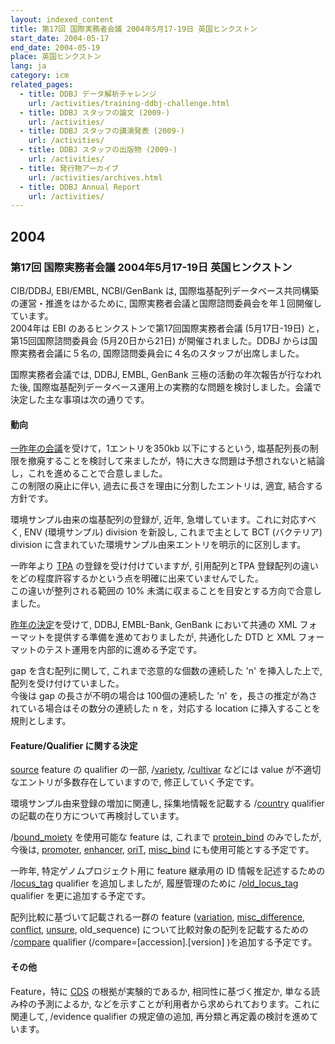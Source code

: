 ```yaml
---
layout: indexed_content
title: 第17回 国際実務者会議 2004年5月17-19日 英国ヒンクストン
start_date: 2004-05-17
end_date: 2004-05-19
place: 英国ヒンクストン
lang: ja
category: icm
related_pages:
  - title: DDBJ データ解析チャレンジ
    url: /activities/training-ddbj-challenge.html
  - title: DDBJ スタッフの論文 (2009-)
    url: /activities/
  - title: DDBJ スタッフの講演発表 (2009-)
    url: /activities/
  - title: DDBJ スタッフの出版物 (2009-)
    url: /activities/
  - title: 発行物アーカイブ
    url: /activities/archives.html
  - title: DDBJ Annual Report
    url: /activities/
---
```


## 2004 <a name="2004"></a>

### 第17回 国際実務者会議 2004年5月17-19日 英国ヒンクストン

CIB/DDBJ, EBI/EMBL, NCBI/GenBank は,
国際塩基配列データベース共同構築の運営・推進をはかるために,
国際実務者会議と国際諮問委員会を年１回開催しています。  
2004年は EBI のあるヒンクストンで第17回国際実務者会議 (5月17日-19日)
と，第15回国際諮問委員会 (5月20日から21日) が開催されました。DDBJ
からは国際実務者会議に５名の,
国際諮問委員会に４名のスタッフが出席しました。

国際実務者会議では, DDBJ, EMBL, GenBank
三極の活動の年次報告が行なわれた後,
国際塩基配列データベース運用上の実務的な問題を検討しました。会議で決定した主な事項は次の通りです。

#### 動向

[一昨年の会議](/activities/icm/2002)を受けて，1エントリを350kb
以下にするという,
塩基配列長の制限を撤廃することを検討して来ましたが，特に大きな問題は予想されないと結論し，これを進めることで合意しました。  
この制限の廃止に伴い, 過去に長さを理由に分割したエントリは, 適宜,
結合する方針です。

環境サンプル由来の塩基配列の登録が, 近年,
急増しています。これに対応すべく, ENV (環境サンプル) division を新設し,
これまで主として BCT (バクテリア) division
に含まれていた環境サンプル由来エントリを明示的に区別します。

一昨年より [TPA](/ddbj/tpa.html) の登録を受け付けていますが,
引用配列とTPA
登録配列の違いをどの程度許容するかという点を明確に出来ていませんでした。  
この違いが整列される範囲の 10%
未満に収まることを目安とする方向で合意しました。

[昨年の決定](/activities/icm/2003)を受けて, DDBJ,
EMBL-Bank, GenBank において共通の XML
フォーマットを提供する準備を進めておりましたが, 共通化した DTD と XML
フォーマットのテスト運用を内部的に進める予定です。

gap を含む配列に関して, これまで恣意的な個数の連続した 'n'
を挿入した上で, 配列を受け付けていました。  
今後は gap の長さが不明の場合は 100個の連続した 'n'
を，長さの推定が為されている場合はその数分の連続した n を，対応する
location に挿入することを規則とします。

#### Feature/Qualifier に関する決定 <a name="2004-ft"></a>

[source](/ddbj/features.html#source) feature の qualifier の一部,
/[variety](/ddbj/qualifiers.html#variety),
/[cultivar](/ddbj/qualifiers.html#cultivar) などには value
が不適切なエントリが多数存在していますので, 修正していく予定です。

環境サンプル由来登録の増加に関連し, 採集地情報を記載する
/[country](/ddbj/qualifiers.html#country) qualifier
の記載の在り方について再検討しています。

/[bound\_moiety](/ddbj/qualifiers.html#bound_moiety) を使用可能な
feature は, これまで [protein\_bind](/ddbj/features.html#protein_bind)
のみでしたが, 今後は, [promoter](/ddbj/features.html#promoter),
[enhancer](/ddbj/features.html#enhancer),
[oriT](/ddbj/features.html#oriT),
[misc\_bind](/ddbj/features.html#misc_bind) にも使用可能とする予定です。

一昨年, 特定ゲノムプロジェクト用に feature 継承用の ID
情報を記述するための /[locus\_tag](/ddbj/qualifiers.html#locus_tag)
qualifier を追加しましたが, 履歴管理のために
/[old\_locus\_tag](/ddbj/qualifiers.html#old_locus_tag) qualifier
を更に追加する予定です。

配列比較に基づいて記載される一群の feature
([variation](/ddbj/features.html#variation),
[misc\_difference](/ddbj/features.html#misc_difference),
[conflict](/ddbj/features.html#conflict),
[unsure](/ddbj/features.html#unsure), old\_sequence)
について比較対象の配列を記載するための
/[compare](/ddbj/qualifiers.html#compare) qualifier
(/compare=\[accession\].\[version\] )を追加する予定です。

#### その他

Feature，特に [CDS](/ddbj/features.html#cds) の根拠が実験的であるか,
相同性に基づく推定か, 単なる読み枠の予測によるか,
などを示すことが利用者から求められております。これに関連して, /evidence
qualifier の規定値の追加, 再分類と再定義の検討を進めています。
